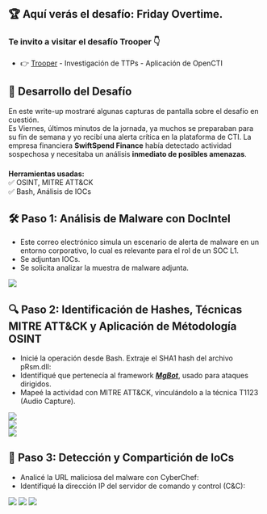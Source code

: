 ## 🏆 Aquí verás el desafío: Friday Overtime.  
### Te invito a visitar el desafío Trooper 👇
* 👉  [Trooper](Trooper/README.md) - Investigación de TTPs - Aplicación de OpenCTI


## 📌 Desarrollo del Desafío
En este write-up mostraré algunas capturas de pantalla sobre el desafío en cuestión.   
Es Viernes, últimos minutos de la jornada, ya muchos se preparaban para su fin de semana y yo recibí una alerta crítica en la plataforma de CTI. La empresa financiera **SwiftSpend Finance** había detectado actividad sospechosa y necesitaba un análisis **inmediato de posibles amenazas**. 

###
  
**Herramientas usadas:**  
✅ OSINT, MITRE ATT&CK  
✅ Bash, Análisis de IOCs  

## 🛠 Paso 1: Análisis de Malware con DocIntel
* Este correo electrónico simula un escenario de alerta de malware en un entorno corporativo,  lo cual es relevante para el rol de un SOC L1.  
* Se adjuntan IOCs.
* Se solicita analizar la muestra de malware adjunta.

![](https://raw.githubusercontent.com/JoshKxng/SOC-Level-1-THM/main/imagenes/Overtime-1.png)  

## 🔍 Paso 2: Identificación de Hashes, Técnicas MITRE ATT&CK y Aplicación de Métodología OSINT  
* Inicié la operación desde Bash. Extraje el SHA1 hash del archivo pRsm.dll:
* Identifiqué que pertenecía al framework ***<ins>MgBot</ins>***, usado para ataques dirigidos.
* Mapeé la actividad con MITRE ATT&CK, vinculándolo a la técnica T1123 (Audio Capture).
  
![](https://raw.githubusercontent.com/JoshKxng/SOC-Level-1-THM/main/imagenes/Overtime-2.png)  
![](https://raw.githubusercontent.com/JoshKxng/SOC-Level-1-THM/main/imagenes/Overtime-3.png)  
![](https://raw.githubusercontent.com/JoshKxng/SOC-Level-1-THM/main/imagenes/Overtime-4.png)  

## 🚀 Paso 3: Detección y Compartición de IoCs
* Analicé la URL maliciosa del malware con CyberChef:
* Identifiqué la dirección IP del servidor de comando y control (C&C):

![](https://raw.githubusercontent.com/JoshKxng/SOC-Level-1-THM/main/imagenes/Overtime-5.png)
![](https://raw.githubusercontent.com/JoshKxng/SOC-Level-1-THM/main/imagenes/Overtime-6.png) 
![](https://raw.githubusercontent.com/JoshKxng/SOC-Level-1-THM/main/imagenes/Overtime-7.png) 




